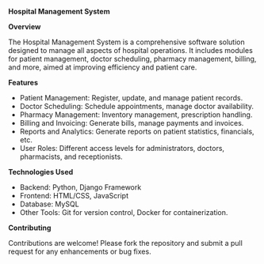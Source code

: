 **Hospital Management System**

**Overview**

The Hospital Management System is a comprehensive software solution designed to manage all aspects of hospital operations. It includes modules for patient management, doctor scheduling, pharmacy management, billing, and more, aimed at improving efficiency and patient care.

**Features**

- Patient Management: Register, update, and manage patient records.
- Doctor Scheduling: Schedule appointments, manage doctor availability.
- Pharmacy Management: Inventory management, prescription handling.
- Billing and Invoicing: Generate bills, manage payments and invoices.
- Reports and Analytics: Generate reports on patient statistics, financials, etc.
- User Roles: Different access levels for administrators, doctors, pharmacists, and receptionists.

**Technologies Used**

- Backend: Python, Django Framework
- Frontend: HTML/CSS, JavaScript
- Database: MySQL
- Other Tools: Git for version control, Docker for containerization.

**Contributing**

Contributions are welcome! Please fork the repository and submit a pull request for any enhancements or bug fixes.